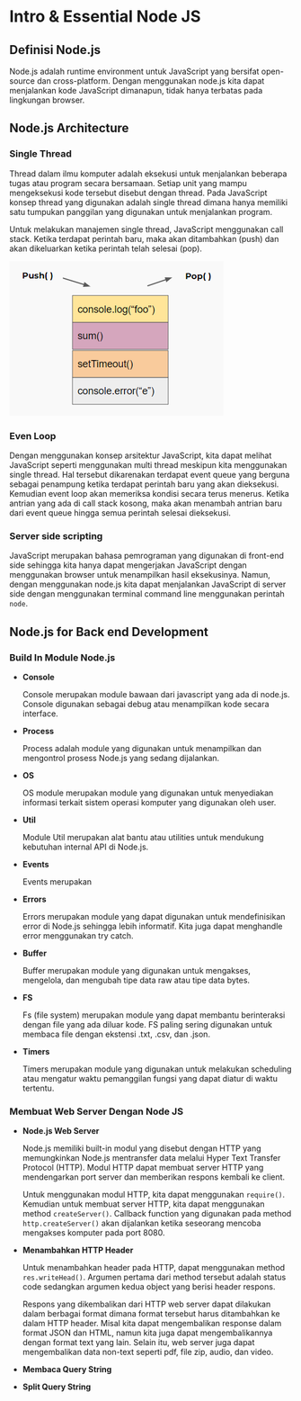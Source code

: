 # Intro & Essential Node JS

## Definisi Node.js
Node.js adalah runtime environment untuk JavaScript yang bersifat open-source dan cross-platform. Dengan menggunakan node.js kita dapat menjalankan kode JavaScript dimanapun, tidak hanya terbatas pada lingkungan browser.

## Node.js Architecture

### Single Thread
Thread dalam ilmu komputer adalah eksekusi untuk menjalankan beberapa tugas atau program secara bersamaan. Setiap unit yang mampu mengeksekusi kode tersebut disebut dengan thread. Pada JavaScript konsep thread yang digunakan adalah single thread dimana hanya memiliki satu tumpukan panggilan yang digunakan untuk menjalankan program.

Untuk melakukan manajemen single thread, JavaScript menggunakan call stack. Ketika terdapat perintah baru, maka akan ditambahkan (push) dan akan dikeluarkan ketika perintah telah selesai (pop).

![single thread](https://github.com/fiir09/Writing-and-Presentation-Test/blob/main/Module%2012%20-%20Intro%20%26%20Essential%20Node%20JS/single%20thread.png)

### Even Loop
Dengan menggunakan konsep arsitektur JavaScript, kita dapat melihat JavaScript seperti menggunakan multi thread meskipun kita menggunakan single thread. Hal tersebut dikarenakan terdapat event queue yang berguna sebagai penampung ketika terdapat perintah baru yang akan dieksekusi. Kemudian event loop akan memeriksa kondisi secara terus menerus. Ketika antrian yang ada di call stack kosong, maka akan menambah antrian baru dari event queue hingga semua perintah selesai dieksekusi.

### Server side scripting
JavaScript merupakan bahasa pemrograman yang digunakan di front-end side sehingga kita hanya dapat mengerjakan JavaScript dengan menggunakan browser untuk menampilkan hasil eksekusinya. Namun, dengan menggunakan node.js kita dapat menjalankan JavaScript di server side dengan menggunakan terminal command line menggunakan perintah `node`.

## Node.js for Back end Development

### Build In Module Node.js

- **Console**

  Console merupakan module bawaan dari javascript yang ada di node.js. Console digunakan sebagai debug atau menampilkan kode secara interface.

- **Process**

  Process adalah module yang digunakan untuk menampilkan dan mengontrol prosess Node.js yang sedang dijalankan.

- **OS**

  OS module merupakan module yang digunakan untuk menyediakan informasi terkait sistem operasi komputer yang digunakan oleh user.

- **Util**

  Module Util merupakan alat bantu atau utilities untuk mendukung kebutuhan internal API di Node.js.

- **Events**

  Events merupakan

- **Errors**

  Errors merupakan module yang dapat digunakan untuk mendefinisikan error di Node.js sehingga lebih informatif. Kita juga dapat menghandle error menggunakan try catch.

- **Buffer**

  Buffer merupakan module yang digunakan untuk mengakses, mengelola, dan mengubah tipe data raw atau tipe data bytes.

- **FS**

  Fs (file system) merupakan module yang dapat membantu berinteraksi dengan file yang ada diluar kode. FS paling sering digunakan untuk membaca file dengan ekstensi .txt, .csv, dan .json.

- **Timers**

  Timers merupakan module yang digunakan untuk melakukan scheduling atau mengatur waktu pemanggilan fungsi yang dapat diatur di waktu tertentu.

### Membuat Web Server Dengan Node JS

- **Node.js Web Server**

  Node.js memiliki built-in modul yang disebut dengan HTTP yang memungkinkan Node.js mentransfer data melalui Hyper Text Transfer Protocol (HTTP). Modul HTTP dapat membuat server HTTP yang mendengarkan port server dan memberikan respons kembali ke client.
  
  Untuk menggunakan modul HTTP, kita dapat menggunakan `require()`. Kemudian untuk membuat server HTTP, kita dapat menggunakan method `createServer()`. Callback function yang digunakan pada method `http.createServer()` akan dijalankan ketika seseorang mencoba mengakses komputer pada port 8080.

- **Menambahkan HTTP Header**

  Untuk menambahkan header pada HTTP, dapat menggunakan method `res.writeHead()`. Argumen pertama dari method tersebut adalah status code sedangkan argumen kedua object yang berisi header respons.
  
  Respons yang dikembalikan dari HTTP web server dapat dilakukan dalam berbagai format dimana format tersebut harus ditambahkan ke dalam HTTP header. Misal kita dapat mengembalikan response dalam format JSON dan HTML, namun kita juga dapat mengembalikannya dengan format text yang lain. Selain itu, web server juga dapat mengembalikan data non-text seperti pdf, file zip, audio, dan video.

- **Membaca Query String**
- **Split Query String**
